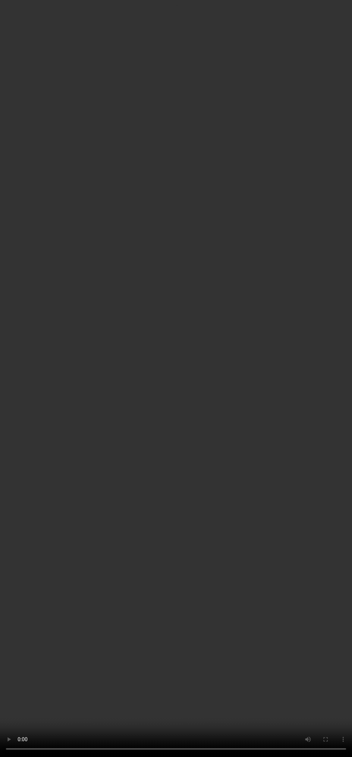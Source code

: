 # <span style="color:#364BC9">Introduction to RLHF</span>

<video src="${PRIVATE_PREFERENCE_RANKING_VIDEO_2}" frameborder="0" allowfullscreen style="position: absolute; top: 0; left: 0; width: 100%; height: 100%; border: none; object-fit: cover;" controls="" controlslist="nodownload nofullscreen" style="width: 100%" />

## <span style="color:#364BC9">What is RLHF?</span>

<div style="border: 4px solid #d0f3f7; border-radius: 10px; padding: 20px; margin-bottom: 30px; background-color: #ffffff; color: #000000">Reinforcement Learning with Human Feedback (RLHF) is a method used in training Large Language Models. RLHF incorporates direct human feedback into an LLM’s learning process to guide the model’s behaviour, ensuring alignment with human preferences and ethical standards</div>

## <span style="color:#364BC9">How Does RLHF Help LLMs?</span>

<div style="border: 4px solid #d0f3f7; border-radius: 10px; padding: 20px; margin-bottom: 30px; background-color: #ffffff;color:#000000">RLHF improves LLMs by aligning their outputs with human values, expectations and real world applicability. It reduces harmful, biased, and irrelevant responses while enhancing usefulness and readability making LLMs more productive and trustworthy.</div>

<img height="400" width="1300" src="${PRIVATE_PREFERENCE_RANKING_IMAGE_2}" />
